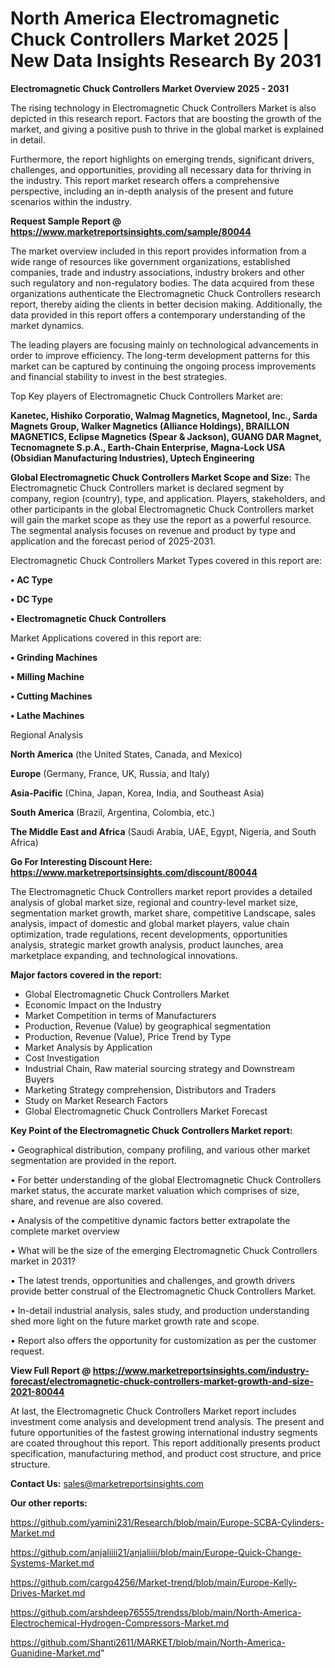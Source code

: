 # North America Electromagnetic Chuck Controllers Market 2025 | New Data Insights Research By 2031

<Strong> Electromagnetic Chuck Controllers Market Overview 2025 - 2031</strong>

The rising technology in Electromagnetic Chuck Controllers Market is also depicted in this research report. Factors that are boosting the growth of the market, and giving a positive push to thrive in the global market is explained in detail.

Furthermore, the report highlights on emerging trends, significant drivers, challenges, and opportunities, providing all necessary data for thriving in the industry. This report market research offers a comprehensive perspective, including an in-depth analysis of the present and future scenarios within the industry.

<strong>Request Sample Report @ <a href=https://www.marketreportsinsights.com/sample/80044>https://www.marketreportsinsights.com/sample/80044</a></strong>

The market overview included in this report provides information from a wide range of resources like government organizations, established companies, trade and industry associations, industry brokers and other such regulatory and non-regulatory bodies. The data acquired from these organizations authenticate the Electromagnetic Chuck Controllers research report, thereby aiding the clients in better decision making. Additionally, the data provided in this report offers a contemporary understanding of the market dynamics.

The leading players are focusing mainly on technological advancements in order to improve efficiency. The long-term development patterns for this market can be captured by continuing the ongoing process improvements and financial stability to invest in the best strategies.

Top Key players of Electromagnetic Chuck Controllers Market are:

<strong>Kanetec, Hishiko Corporatio, Walmag Magnetics, Magnetool, Inc., Sarda Magnets Group, Walker Magnetics (Alliance Holdings), BRAILLON MAGNETICS, Eclipse Magnetics (Spear & Jackson), GUANG DAR Magnet, Tecnomagnete S.p.A., Earth-Chain Enterprise, Magna-Lock USA (Obsidian Manufacturing Industries), Uptech Engineering</strong>

<strong><b>Global Electromagnetic Chuck Controllers Market Scope and Size:</b></strong>
The Electromagnetic Chuck Controllers market is declared segment by company, region (country), type, and application. Players, stakeholders, and other participants in the global Electromagnetic Chuck Controllers market will gain the market scope as they use the report as a powerful resource. The segmental analysis focuses on revenue and product by type and application and the forecast period of 2025-2031.

Electromagnetic Chuck Controllers Market Types covered in this report are:

<strong>• AC Type

• DC Type

• Electromagnetic Chuck Controllers</strong>

Market Applications covered in this report are:

<strong>• Grinding Machines

• Milling Machine

• Cutting Machines

• Lathe Machines</strong> 

Regional Analysis

<strong>North America</strong> (the United States, Canada, and Mexico)

<strong>Europe</strong> (Germany, France, UK, Russia, and Italy)

<strong>Asia-Pacific</strong> (China, Japan, Korea, India, and Southeast Asia)

<strong>South America</strong> (Brazil, Argentina, Colombia, etc.)

<strong>The Middle East and Africa</strong> (Saudi Arabia, UAE, Egypt, Nigeria, and South Africa)

<strong>Go For Interesting Discount Here: <a href=https://www.marketreportsinsights.com/discount/80044>https://www.marketreportsinsights.com/discount/80044</a></strong>

The Electromagnetic Chuck Controllers market report provides a detailed analysis of global market size, regional and country-level market size, segmentation market growth, market share, competitive Landscape, sales analysis, impact of domestic and global market players, value chain optimization, trade regulations, recent developments, opportunities analysis, strategic market growth analysis, product launches, area marketplace expanding, and technological innovations.

<strong><b>Major factors covered in the report:</b></strong>
<ul>
  <li>Global Electromagnetic Chuck Controllers Market </li>
  <li>Economic Impact on the Industry</li>
  <li>Market Competition in terms of Manufacturers</li>
  <li>Production, Revenue (Value) by geographical segmentation</li>
  <li>Production, Revenue (Value), Price Trend by Type</li>
  <li>Market Analysis by Application</li>
  <li>Cost Investigation</li>
  <li>Industrial Chain, Raw material sourcing strategy and Downstream Buyers</li>
  <li>Marketing Strategy comprehension, Distributors and Traders</li>
  <li>Study on Market Research Factors</li>
  <li>Global Electromagnetic Chuck Controllers Market Forecast</li>
</ul>

<strong><b>Key Point of the Electromagnetic Chuck Controllers Market report:</b></strong>

• Geographical distribution, company profiling, and various other market segmentation are provided in the report.

• For better understanding of the global Electromagnetic Chuck Controllers market status, the accurate market valuation which comprises of size, share, and revenue are also covered.

• Analysis of the competitive dynamic factors better extrapolate the complete market overview

• What will be the size of the emerging Electromagnetic Chuck Controllers market in 2031?

• The latest trends, opportunities and challenges, and growth drivers provide better construal of the Electromagnetic Chuck Controllers Market.

• In-detail industrial analysis, sales study, and production understanding shed more light on the future market growth rate and scope.

• Report also offers the opportunity for customization as per the customer request.

<strong><b>View Full Report @ <a href=https://www.marketreportsinsights.com/industry-forecast/electromagnetic-chuck-controllers-market-growth-and-size-2021-80044>https://www.marketreportsinsights.com/industry-forecast/electromagnetic-chuck-controllers-market-growth-and-size-2021-80044</a></b></strong>


At last, the Electromagnetic Chuck Controllers Market report includes investment come analysis and development trend analysis. The present and future opportunities of the fastest growing international industry segments are coated throughout this report. This report additionally presents product specification, manufacturing method, and product cost structure, and price structure.

<strong>Contact Us:</strong>
sales@marketreportsinsights.com

<strong>Our other reports:</strong>

<a href=https://github.com/yamini231/Research/blob/main/Europe-SCBA-Cylinders-Market.md>https://github.com/yamini231/Research/blob/main/Europe-SCBA-Cylinders-Market.md</a>

<a href=https://github.com/anjaliiii21/anjaliiii/blob/main/Europe-Quick-Change-Systems-Market.md>https://github.com/anjaliiii21/anjaliiii/blob/main/Europe-Quick-Change-Systems-Market.md</a>

<a href=https://github.com/cargo4256/Market-trend/blob/main/Europe-Kelly-Drives-Market.md>https://github.com/cargo4256/Market-trend/blob/main/Europe-Kelly-Drives-Market.md</a>

<a href=https://github.com/arshdeep76555/trendss/blob/main/North-America-Electrochemical-Hydrogen-Compressors-Market.md>https://github.com/arshdeep76555/trendss/blob/main/North-America-Electrochemical-Hydrogen-Compressors-Market.md</a>

<a href=https://github.com/Shanti2611/MARKET/blob/main/North-America-Guanidine-Market.md>https://github.com/Shanti2611/MARKET/blob/main/North-America-Guanidine-Market.md</a>"
